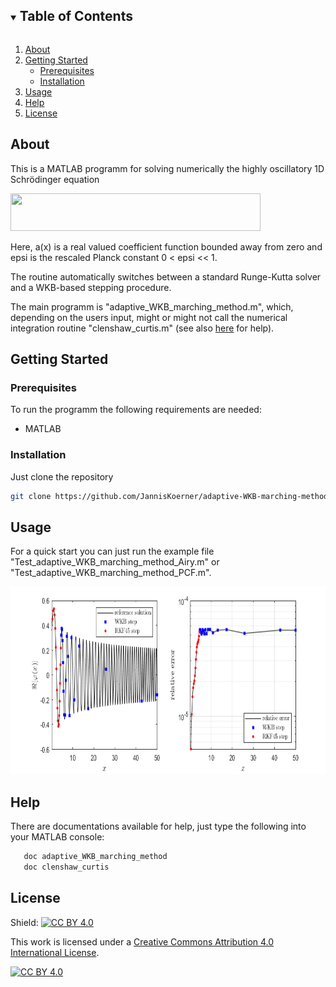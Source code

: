 <details open="open">
  <summary><h2 style="display: inline-block">Table of Contents</h2></summary>
  <ol>
    <li>
      <a href="#about">About</a>
    </li>
    <li>
      <a href="#getting-started">Getting Started</a>
      <ul>
        <li><a href="#prerequisites">Prerequisites</a></li>
        <li><a href="#installation">Installation</a></li>
      </ul>
    </li>
    <li><a href="#usage">Usage</a></li>
    <li><a href="#help">Help</a></li>
    <li><a href="#license">License</a></li>
   </ol>
</details>

## About

This is a MATLAB programm for solving numerically the highly oscillatory 1D Schrödinger equation

<img src="https://github.com/JannisKoerner/adaptive-WKB-marching-method/blob/main/schr%C3%B6dinger_equation.png" width="400" height="60">

Here, a(x) is a real valued coefficient function bounded away from zero and epsi is the rescaled Planck constant 0 < epsi << 1.

The routine automatically switches between a standard Runge-Kutta solver and a WKB-based stepping procedure.

The main programm is "adaptive_WKB_marching_method.m", which, depending on the users input, might or might not call the numerical integration routine "clenshaw_curtis.m" (see also [here](#help) for help).

## Getting Started

### Prerequisites

To run the programm the following requirements are needed:
* MATLAB

### Installation

Just clone the repository
   ```sh
   git clone https://github.com/JannisKoerner/adaptive-WKB-marching-method.git
   ```

## Usage

For a quick start you can just run the example file "Test_adaptive_WKB_marching_method_Airy.m" or "Test_adaptive_WKB_marching_method_PCF.m".

<img src="https://github.com/JannisKoerner/adaptive-WKB-marching-method/blob/main/Airy_example.png" width="800" height="300">

## Help

There are documentations available for help, just type the following into your MATLAB console:
```sh
   doc adaptive_WKB_marching_method
   doc clenshaw_curtis
   ```

## License

Shield: [![CC BY 4.0][cc-by-shield]][cc-by]

This work is licensed under a
[Creative Commons Attribution 4.0 International License][cc-by].

[![CC BY 4.0][cc-by-image]][cc-by]

[cc-by]: http://creativecommons.org/licenses/by/4.0/
[cc-by-image]: https://i.creativecommons.org/l/by/4.0/88x31.png
[cc-by-shield]: https://img.shields.io/badge/License-CC%20BY%204.0-lightgrey.svg
